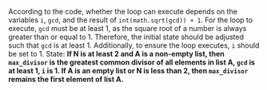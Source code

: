 According to the code, whether the loop can execute depends on the variables `i`, `gcd`, and the result of `int(math.sqrt(gcd)) + 1`. For the loop to execute, `gcd` must be at least 1, as the square root of a number is always greater than or equal to 1. Therefore, the initial state should be adjusted such that `gcd` is at least 1. Additionally, to ensure the loop executes, `i` should be set to 1. 
State: **If N is at least 2 and A is a non-empty list, then `max_divisor` is the greatest common divisor of all elements in list A, `gcd` is at least 1, `i` is 1. If A is an empty list or N is less than 2, then `max_divisor` remains the first element of list A.**